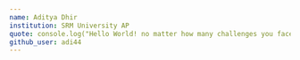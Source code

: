 ```yaml
---
name: Aditya Dhir
institution: SRM University AP
quote: console.log("Hello World! no matter how many challenges you face, you will always come out of challenges")
github_user: adi44
---
```

